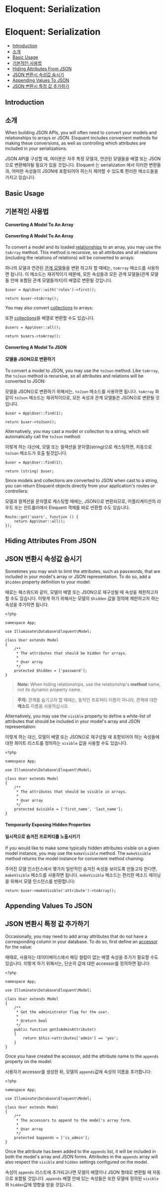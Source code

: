# Eloquent: Serialization
# Eloquent: Serialization

- [Introduction](#introduction)
- [소개](#introduction)
- [Basic Usage](#basic-usage)
- [기본적인 사용법](#basic-usage)
- [Hiding Attributes From JSON](#hiding-attributes-from-json)
- [JSON 변환시 속성값 숨시기](#hiding-attributes-from-json)
- [Appending Values To JSON](#appending-values-to-json)
- [JSON 변환시 특정 값 추가하기](#appending-values-to-json)

<a name="introduction"></a>
## Introduction
## 소개

When building JSON APIs, you will often need to convert your models and relationships to arrays or JSON. Eloquent includes convenient methods for making these conversions, as well as controlling which attributes are included in your serializations.

JSON API를 구성할 때, 여러분은 자주 특정 모델과, 연관된 모델들을 배열 또는 JSON 으로 변환해야될 필요가 있을 것입니다. Eloquent 는 serialization 에서 이러한 변환들과, 어떠한 속성들이 JSON에 포함되어야 하는지 제어할 수 있도록 편리한 메소드들을 가지고 있습니다.

<a name="basic-usage"></a>
## Basic Usage
## 기본적인 사용법

#### Converting A Model To An Array
#### Converting A Model To An Array

To convert a model and its loaded [relationships](/docs/{{version}}/eloquent-relationships) to an array, you may use the `toArray` method. This method is recursive, so all attributes and all relations (including the relations of relations) will be converted to arrays:

하나의 모델과 연관된 [관계 모델](/docs/{{version}}/eloquent-relationships)들을 변환 하고자 할 때에는, `toArray` 메소드를 사용하면 됩니다. 이 메소드는 재귀적이기 때문에, 모든 속성들과 모든 관계 모델들(관계 모델들 안에 포함된 관계 모델들까지)이 배열로 변환될 것입니다.

    $user = App\User::with('roles')->first();

    return $user->toArray();

You may also convert [collections](/docs/{{version}}/eloquent-collections) to arrays:

또한 [collections](/docs/{{version}}/eloquent-collections)을 배열로 변환할 수도 있습니다. 

    $users = App\User::all();

    return $users->toArray();

#### Converting A Model To JSON
#### 모델을 JSON으로 변환하기

To convert a model to JSON, you may use the `toJson` method. Like `toArray`, the `toJson` method is recursive, so all attributes and relations will be converted to JSON:

모델을 JSON으로 변환하기 위해서는, `toJson` 메소드를 사용하면 됩니다. `toArray` 와 같이 `toJson` 메소드는 재귀적이므로, 모든 속성과 관계 모델들은 JSON으로 변환될 것입니다. 

    $user = App\User::find(1);

    return $user->toJson();

Alternatively, you may cast a model or collection to a string, which will automatically call the `toJson` method:

이렇게 하는 대신에, 모델 또는 컬렉션을 문자열(string)으로 캐스팅하면, 자동으로 `toJson` 메소드가 호출 될것입니다. 

    $user = App\User::find(1);

    return (string) $user;

Since models and collections are converted to JSON when cast to a string, you can return Eloquent objects directly from your application's routes or controllers:

모델과 컬렉션을 문자열로 캐스팅할 때에는, JSON으로 변환되므로, 어플리케이션의 라우트 또는 컨트롤러에서 Eloquent 객체를 바로 반환할 수도 있습니다. 

    Route::get('users', function () {
        return App\User::all();
    });

<a name="hiding-attributes-from-json"></a>
## Hiding Attributes From JSON
## JSON 변환시 속성값 숨시기

Sometimes you may wish to limit the attributes, such as passwords, that are included in your model's array or JSON representation. To do so, add a `$hidden` property definition to your model:

때로는 패스워드와 같이, 모델이 배열 또는 JSON으로 재구성될 때 속성을 제한하고자 할 수도 있습니다. 이렇게 하기 위해서는 모델의 `$hidden` 값을 정의에 제한하고자 하는 속성을 추가하면 됩니다. 

    <?php

    namespace App;

    use Illuminate\Database\Eloquent\Model;

    class User extends Model
    {
        /**
         * The attributes that should be hidden for arrays.
         *
         * @var array
         */
        protected $hidden = ['password'];
    }

> **Note:** When hiding relationships, use the relationship's **method** name, not its dynamic property name.

> **주의:** 관계를 숨기고자 할 때에는, 동적인 프로퍼티 이름이 아니라, 관계에 대한 **메소드** 이름을 사용하십시오.

Alternatively, you may use the `visible` property to define a white-list of attributes that should be included in your model's array and JSON representation:

이렇게 하는 대신, 모델이 배열 또는 JSON으로 재구성될 때 포함되어야 하는 속성들에 대한 화이트 리스트를 정의하는 `visible` 값을 사용할 수도 있습니다.

    <?php

    namespace App;

    use Illuminate\Database\Eloquent\Model;

    class User extends Model
    {
        /**
         * The attributes that should be visible in arrays.
         *
         * @var array
         */
        protected $visible = ['first_name', 'last_name'];
    }

#### Temporarily Exposing Hidden Properties
#### 일시적으로 숨겨진 프로퍼티를 노출시키기 

If you would like to make some typically hidden attributes visible on a given model instance, you may use the `makeVisible` method. The `makeVisible` method returns the model instance for convenient method chaining:

주어진 모델 인스턴스에서 몇가지 일반적인 숨겨진 속성을 보이도록 만들고자 한다면, `makeVisible` 메소드를 사용하면 됩니다. `makeVisible` 메소드는 편리한 메소드 체이닝을 위해서 모델 인스턴스를 반환합니다:

    return $user->makeVisible('attribute')->toArray();

<a name="appending-values-to-json"></a>
## Appending Values To JSON
## JSON 변환시 특정 값 추가하기

Occasionally, you may need to add array attributes that do not have a corresponding column in your database. To do so, first define an [accessor](/docs/{{version}}/eloquent-mutators) for the value:

때때로, 사용자는 데이터베이스에서 해당 컬럼이 없는 배열 속성을 추가가 필요할 수도 있습니다. 이렇게 하기 위해서는, 단순히 값에 대한 accessor를 정의하면 됩니다:

    <?php

    namespace App;

    use Illuminate\Database\Eloquent\Model;

    class User extends Model
    {
        /**
         * Get the administrator flag for the user.
         *
         * @return bool
         */
        public function getIsAdminAttribute()
        {
            return $this->attributes['admin'] == 'yes';
        }
    }

Once you have created the accessor, add the attribute name to the `appends` property on the model:

사용자가 accessor를 생성한 뒤, 모델의 `appends`값에 속성의 이름을 추가합니다:

    <?php

    namespace App;

    use Illuminate\Database\Eloquent\Model;

    class User extends Model
    {
        /**
         * The accessors to append to the model's array form.
         *
         * @var array
         */
        protected $appends = ['is_admin'];
    }

Once the attribute has been added to the `appends` list, it will be included in both the model's array and JSON forms. Attributes in the `appends` array will also respect the `visible` and `hidden` settings configured on the model.

속성이 `appends` 리스트에 추가되고나면 모델이 배열이나 JSON 형태로 변환될 때 자동으로 포함될 것입니다 .`appends` 배열 안에 있는 속성들은 또한 모델에 정의된 `visible`와 `hidden`값에 영향을 받을 것입니다. 

